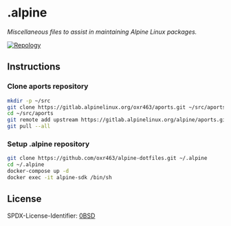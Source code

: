 # .alpine

_Miscellaneous files to assist in maintaining Alpine Linux packages._

[![Repology](https://img.shields.io/badge/repology-alpine--edge-0d597f?style=flat-square
)](https://repology.org/projects/?search=&maintainer=ramage.lucas%40protonmail.com&inrepo=alpine_edge)

## Instructions

### Clone aports repository

```sh
mkdir -p ~/src
git clone https://gitlab.alpinelinux.org/oxr463/aports.git ~/src/aports
cd ~/src/aports
git remote add upstream https://gitlab.alpinelinux.org/alpine/aports.git
git pull --all
```

### Setup .alpine repository

```sh
git clone https://github.com/oxr463/alpine-dotfiles.git ~/.alpine
cd ~/.alpine
docker-compose up -d
docker exec -it alpine-sdk /bin/sh
```

## License

SPDX-License-Identifier: [0BSD](https://spdx.org/licenses/0BSD.html)
